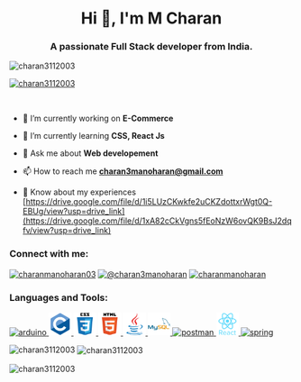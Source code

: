 <h1 align="center">Hi 👋, I'm M Charan</h1>
<h3 align="center">A passionate Full Stack developer from India.</h3>

<p align="left"> <img src="https://komarev.com/ghpvc/?username=charan3112003&label=Profile%20views&color=0e75b6&style=flat" alt="charan3112003" /> </p>

<p align="left"> <a href="https://github.com/ryo-ma/github-profile-trophy"><img src="https://github-profile-trophy.vercel.app/?username=charan3112003" alt="charan3112003" /></a> </p>

<p align="left"> <a href="https://twitter.com/" target="blank"><img src="https://img.shields.io/twitter/follow/?logo=twitter&style=for-the-badge" alt="" /></a> </p>

- 🔭 I’m currently working on **E-Commerce**

- 🌱 I’m currently learning **CSS, React Js**

- 💬 Ask me about **Web developement**

- 📫 How to reach me **charan3manoharan@gmail.com**

- 📄 Know about my experiences [https://drive.google.com/file/d/1i5LUzCKwkfe2uCKZdottxrWgt0Q-EBUg/view?usp=drive_link](https://drive.google.com/file/d/1xA82cCkVgns5fEoNzW6ovQK9BsJ2dqfv/view?usp=drive_link)

<h3 align="left">Connect with me:</h3>
<p align="left">
<a href="https://linkedin.com/in/charanmanoharan03" target="blank"><img align="center" src="https://raw.githubusercontent.com/rahuldkjain/github-profile-readme-generator/master/src/images/icons/Social/linked-in-alt.svg" alt="charanmanoharan03" height="30" width="40" /></a>
<a href="https://www.hackerrank.com/@charan3manoharan" target="blank"><img align="center" src="https://raw.githubusercontent.com/rahuldkjain/github-profile-readme-generator/master/src/images/icons/Social/hackerrank.svg" alt="@charan3manoharan" height="30" width="40" /></a>
<a href="https://www.leetcode.com/charanmanoharan" target="blank"><img align="center" src="https://raw.githubusercontent.com/rahuldkjain/github-profile-readme-generator/master/src/images/icons/Social/leet-code.svg" alt="charanmanoharan" height="30" width="40" /></a>
</p>

<h3 align="left">Languages and Tools:</h3>
<p align="left"> <a href="https://www.arduino.cc/" target="_blank" rel="noreferrer"> <img src="https://cdn.worldvectorlogo.com/logos/arduino-1.svg" alt="arduino" width="40" height="40"/> </a> <a href="https://www.cprogramming.com/" target="_blank" rel="noreferrer"> <img src="https://raw.githubusercontent.com/devicons/devicon/master/icons/c/c-original.svg" alt="c" width="40" height="40"/> </a> <a href="https://www.w3schools.com/css/" target="_blank" rel="noreferrer"> <img src="https://raw.githubusercontent.com/devicons/devicon/master/icons/css3/css3-original-wordmark.svg" alt="css3" width="40" height="40"/> </a> <a href="https://www.w3.org/html/" target="_blank" rel="noreferrer"> <img src="https://raw.githubusercontent.com/devicons/devicon/master/icons/html5/html5-original-wordmark.svg" alt="html5" width="40" height="40"/> </a> <a href="https://www.java.com" target="_blank" rel="noreferrer"> <img src="https://raw.githubusercontent.com/devicons/devicon/master/icons/java/java-original.svg" alt="java" width="40" height="40"/> </a> <a href="https://www.mysql.com/" target="_blank" rel="noreferrer"> <img src="https://raw.githubusercontent.com/devicons/devicon/master/icons/mysql/mysql-original-wordmark.svg" alt="mysql" width="40" height="40"/> </a> <a href="https://postman.com" target="_blank" rel="noreferrer"> <img src="https://www.vectorlogo.zone/logos/getpostman/getpostman-icon.svg" alt="postman" width="40" height="40"/> </a> <a href="https://reactjs.org/" target="_blank" rel="noreferrer"> <img src="https://raw.githubusercontent.com/devicons/devicon/master/icons/react/react-original-wordmark.svg" alt="react" width="40" height="40"/> </a> <a href="https://spring.io/" target="_blank" rel="noreferrer"> <img src="https://www.vectorlogo.zone/logos/springio/springio-icon.svg" alt="spring" width="40" height="40"/> </a> </p>

<p><img align="left" src="https://github-readme-stats.vercel.app/api/top-langs?username=charan3112003&show_icons=true&locale=en&layout=compact" alt="charan3112003" /></p>

<p>&nbsp;<img align="center" src="https://github-readme-stats.vercel.app/api?username=charan3112003&show_icons=true&locale=en" alt="charan3112003" /></p>

<p><img align="center" src="https://github-readme-streak-stats.herokuapp.com/?user=charan3112003&" alt="charan3112003" /></p>
